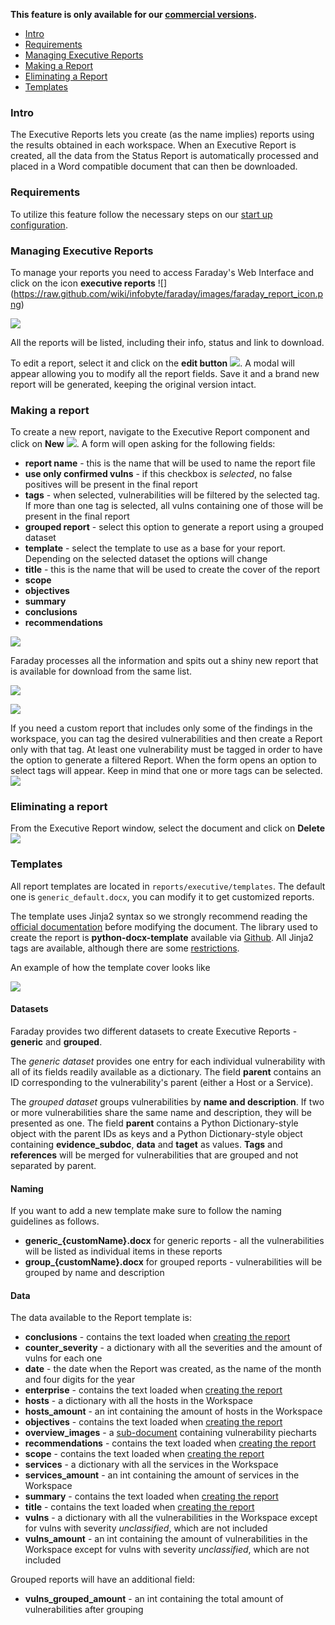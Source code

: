 **This feature is only available for our [commercial versions](https://www.faradaysec.com/#download).**
<a name="index"></a>
* [Intro](#intro)
* [Requirements](#requirements)
* [Managing Executive Reports](#managing-executive-reports)
* [Making a Report](#making-a-report)
* [Eliminating a Report](#eliminating-a-report)
* [Templates](#templates)


### Intro

The Executive Reports lets you create (as the name implies) reports using the results obtained in each workspace.
When an Executive Report is created, all the data from the Status Report is automatically processed and placed in a Word compatible document that can then be downloaded.

### Requirements

To utilize this feature follow the necessary steps on our [start up configuration](https://github.com/infobyte/faraday/wiki/first-steps#installation).

### Managing Executive Reports

To manage your reports you need to access Faraday's Web Interface and click on the icon **executive reports** ![]
(https://raw.github.com/wiki/infobyte/faraday/images/faraday_report_icon.png)

![](https://raw.github.com/wiki/infobyte/faraday/images/faraday_report_create.png)

All the reports will be listed, including their info, status and link to download.

To edit a report, select it and click on the **edit button** ![](https://raw.github.com/wiki/infobyte/faraday/images/faraday_report_edit_button.png). A modal will appear allowing you to modify all the report fields. Save it and a brand new report will be generated, keeping the original version intact.

### Making a report

To create a new report, navigate to the Executive Report component and click on **New**
![](https://raw.github.com/wiki/infobyte/faraday/images/faraday_report_new_button.png). A form will open asking for the following fields:

* **report name** - this is the name that will be used to name the report file
* **use only confirmed vulns** - if this checkbox is *selected*, no false positives will be present in the final report
* **tags** - when selected, vulnerabilities will be filtered by the selected tag. If more than one tag is selected, all vulns containing one of those will be present in the final report
* **grouped report** - select this option to generate a report using a grouped dataset
* **template** - select the template to use as a base for your report. Depending on the selected dataset the options will change
* **title** - this is the name that will be used to create the cover of the report
* **scope**
* **objectives**
* **summary**
* **conclusions**
* **recommendations**

![](https://raw.github.com/wiki/infobyte/faraday/images/faraday_report_new.png)

Faraday processes all the information and spits out a shiny new report that is available for download from the same list.

![](https://raw.github.com/wiki/infobyte/faraday/images/faraday_report_procesing.png)

![](https://raw.github.com/wiki/infobyte/faraday/images/faraday_report_word.png)

If you need a custom report that includes only some of the findings in the workspace, you can tag the desired vulnerabilities and then create a Report only with that tag.
At least one vulnerability must be tagged in order to have the option to generate a filtered Report. When the form opens an option to select tags will appear. Keep in mind that one or more tags can be selected.
![](https://raw.github.com/wiki/infobyte/faraday/images/faraday_report_using_tags.png)


### Eliminating a report

From the Executive Report window, select the document and click on **Delete**
![](https://raw.github.com/wiki/infobyte/faraday/images/faraday_report_delete_button.png)


### Templates

All report templates are located in ```reports/executive/templates```. The default one is ```generic_default.docx```, you can modify it to get customized reports.

The template uses Jinja2 syntax so we strongly recommend reading the [official documentation](http://jinja.pocoo.org/docs/dev/templates/) before modifying the document. The library used to create the report is **python-docx-template** available via [Github](https://github.com/elapouya/python-docx-template/). All Jinja2 tags are available, although there are some [restrictions](http://docxtpl.readthedocs.io/en/latest/#restrictions).

An example of how the template cover looks like

![](https://raw.github.com/wiki/infobyte/faraday/images/faraday_report_template_example.png)

#### Datasets

Faraday provides two different datasets to create Executive Reports - **generic** and **grouped**.

The *generic dataset* provides one entry for each individual vulnerability with all of its fields readily available as a dictionary. The field **parent** contains an ID corresponding to the vulnerability's parent (either a Host or a Service).

The *grouped dataset* groups vulnerabilities by **name and description**. If two or more vulnerabilities share the same name and description, they will be presented as one. The field **parent** contains a Python Dictionary-style object with the parent IDs as keys and a Python Dictionary-style object containing **evidence_subdoc**, **data** and **__taget__** as values. **Tags** and **references** will be merged for vulnerabilities that are grouped and not separated by parent.

#### Naming

If you want to add a new template make sure to follow the naming guidelines as follows.

* **generic_{customName}.docx** for generic reports - all the vulnerabilities will be listed as individual items in these reports
* **group_{customName}.docx** for grouped reports - vulnerabilities will be grouped by name and description

#### Data

The data available to the Report template is:
* **conclusions** - contains the text loaded when [creating the report](#making-a-report)
* **counter_severity** - a dictionary with all the severities and the amount of vulns for each one
* **date** - the date when the Report was created, as the name of the month and four digits for the year
* **enterprise** - contains the text loaded when [creating the report](#making-a-report)
* **hosts** - a dictionary with all the hosts in the Workspace
* **hosts_amount** - an int containing the amount of hosts in the Workspace
* **objectives** - contains the text loaded when [creating the report](#making-a-report)
* **overview_images** - a [sub-document](http://docxtpl.readthedocs.io/en/latest/#sub-documents) containing vulnerability piecharts
* **recommendations** - contains the text loaded when [creating the report](#making-a-report)
* **scope** - contains the text loaded when [creating the report](#making-a-report)
* **services** - a dictionary with all the services in the Workspace
* **services_amount** - an int containing the amount of services in the Workspace
* **summary** - contains the text loaded when [creating the report](#making-a-report)
* **title** - contains the text loaded when [creating the report](#making-a-report)
* **vulns** - a dictionary with all the vulnerabilities in the Workspace except for vulns with severity _unclassified_, which are not included
* **vulns_amount** - an int containing the amount of vulnerabilities in the Workspace except for vulns with severity _unclassified_, which are not included

Grouped reports will have an additional field:

* **vulns_grouped_amount** - an int containing the total amount of vulnerabilities after grouping